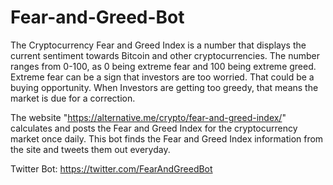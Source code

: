 # Fear-and-Greed-Bot

 The Cryptocurrency Fear and Greed Index is a number that displays the current
 sentiment towards Bitcoin and other cryptocurrencies. The number ranges from 0-100, as 0 being
 extreme fear and 100 being extreme greed. Extreme fear can be a sign that investors are too worried.
 That could be a buying opportunity. When Investors are getting too greedy, that means the market
 is due for a correction.
 
 The website "https://alternative.me/crypto/fear-and-greed-index/" calculates and posts the 
 Fear and Greed Index for the cryptocurrency market once daily.
 This bot finds the Fear and Greed Index information from the site 
 and tweets them out everyday.
 
 Twitter Bot: https://twitter.com/FearAndGreedBot


